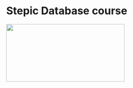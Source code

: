 # Stepic Database course

<img src="https://omindu.files.wordpress.com/2011/06/java-mysql.jpg" width="317" height="156"/>
